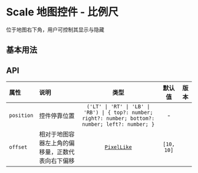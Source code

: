 # Scale 地图控件 - 比例尺

位于地图右下角，用户可控制其显示与隐藏

## 基本用法

## API

| 属性       | 说明                                             |                                                 类型                                                  |   默认值   | 版本 |
| :--------- | :----------------------------------------------- | :---------------------------------------------------------------------------------------------------: | :--------: | :--: |
| `position` | 控件停靠位置                                     | `('LT' \| 'RT' \| 'LB' \| 'RB') \| { top?: number; right?: number; bottom?: number; left?: number; }` |     -      |      |
| `offset`   | 相对于地图容器左上角的偏移量，正数代表向右下偏移 |                      [`PixelLike`](/团队/amap-web-types/amap-api/01-common.html)                      | `[10, 10]` |      |
